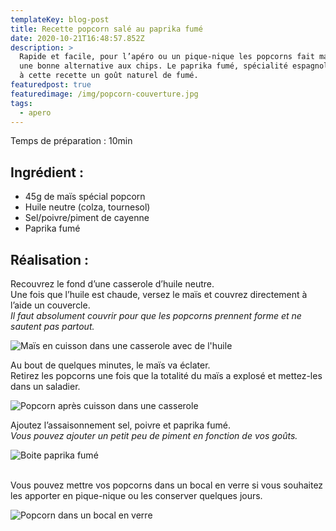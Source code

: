```yaml
---
templateKey: blog-post
title: Recette popcorn salé au paprika fumé
date: 2020-10-21T16:48:57.852Z
description: >
  Rapide et facile, pour l’apéro ou un pique-nique les popcorns fait maison sont
  une bonne alternative aux chips. Le paprika fumé, spécialité espagnole, amène
  à cette recette un goût naturel de fumé.  
featuredpost: true
featuredimage: /img/popcorn-couverture.jpg
tags:
  - apero
---
```

Temps de préparation : 10min

## Ingrédient :

* 45g de maïs spécial popcorn
* Huile neutre (colza, tournesol)
* Sel/poivre/piment de cayenne 
* Paprika fumé

## Réalisation :

Recouvrez le fond d’une casserole d’huile neutre. \
Une fois que l’huile est chaude, versez le maïs et couvrez directement à l’aide un couvercle.\
*Il faut absolument couvrir pour que les popcorns prennent forme et ne sautent pas partout.*

![Maïs en cuisson dans une casserole avec de l'huile](/img/mais-avant-cuisson-.jpg "Maïs en cuisson ")

Au bout de quelques minutes, le maïs va éclater.\
Retirez les popcorns une fois que la totalité du maïs a explosé et mettez-les dans un saladier.

![Popcorn après cuisson dans une casserole](/img/popcorn-apres-cuisson-.jpg "Popcorn après cuisson ")

Ajoutez l’assaisonnement sel, poivre et paprika fumé.\
*Vous pouvez ajouter un petit peu de piment en fonction de vos goûts.*

![Boite paprika fumé](/img/paprika-fume.jpg "Paprika fumé")

\
Vous pouvez mettre vos popcorns dans un bocal en verre si vous souhaitez les apporter en pique-nique ou les conserver quelques jours.

![Popcorn dans un bocal en verre ](/img/pop-corn-verre.jpg "Popcorn")